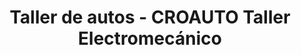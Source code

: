 ---
title: "Taller de autos - CROAUTO Taller Electromecánico"
url: /ambato/taller-de-autos-croauto-taller-electromecanico/
shop: Autowerkstatt
---